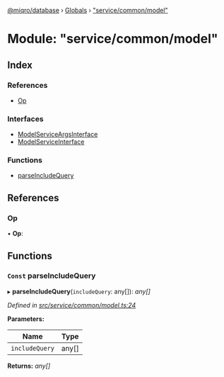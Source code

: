 [@miqro/database](../README.md) › [Globals](../globals.md) › ["service/common/model"](_service_common_model_.md)

# Module: "service/common/model"

## Index

### References

* [Op](_service_common_model_.md#op)

### Interfaces

* [ModelServiceArgsInterface](../interfaces/_service_common_model_.modelserviceargsinterface.md)
* [ModelServiceInterface](../interfaces/_service_common_model_.modelserviceinterface.md)

### Functions

* [parseIncludeQuery](_service_common_model_.md#const-parseincludequery)

## References

###  Op

• **Op**:

## Functions

### `Const` parseIncludeQuery

▸ **parseIncludeQuery**(`includeQuery`: any[]): *any[]*

*Defined in [src/service/common/model.ts:24](https://github.com/claukers/miqro-sequelize/blob/af574dd/src/service/common/model.ts#L24)*

**Parameters:**

Name | Type |
------ | ------ |
`includeQuery` | any[] |

**Returns:** *any[]*
